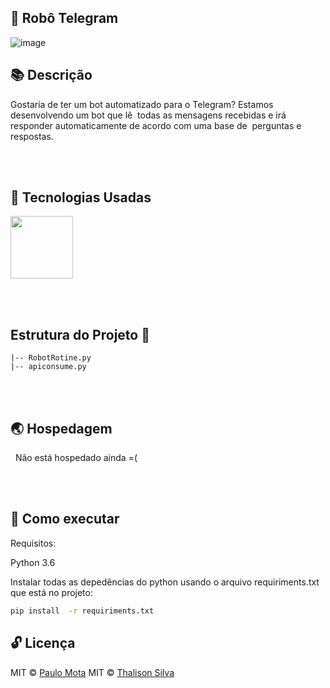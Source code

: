 ## 🤖 Robô Telegram

![image](https://user-images.githubusercontent.com/18649504/67137814-7272c200-f211-11e9-83a6-c9f7ac8b285e.png)

## 📚  Descrição 
 Gostaria de ter um bot automatizado para o Telegram? Estamos desenvolvendo um bot que lê  todas as mensagens recebidas e irá responder automaticamente de acordo com uma base de  perguntas e respostas.

<br><br>
## 🚀 Tecnologias Usadas 

<img src="https://user-images.githubusercontent.com/18649504/66262823-725cd600-e7be-11e9-9cea-ea14305079db.png" width = "100">

<br><br>
## Estrutura do Projeto 📌
 
    |-- RobotRotine.py
    |-- apiconsume.py

<br><br>
## 🌏 Hospedagem 

  Não está hospedado ainda =(

<br><br>
## 📢 Como executar

Requisitos:

Python 3.6<br>

Instalar todas as depedências do python usando o arquivo requiriments.txt que está no projeto:  

```bash 
pip install  -r requiriments.txt
 ```  
## 🔓 Licença 
MIT © [Paulo Mota](https://www.linkedin.com/in/paulo-mota-955218a2/)
MIT © [Thalison Silva](https://www.linkedin.com/in/thalison-eduardo-da-silva-55746a162/)
